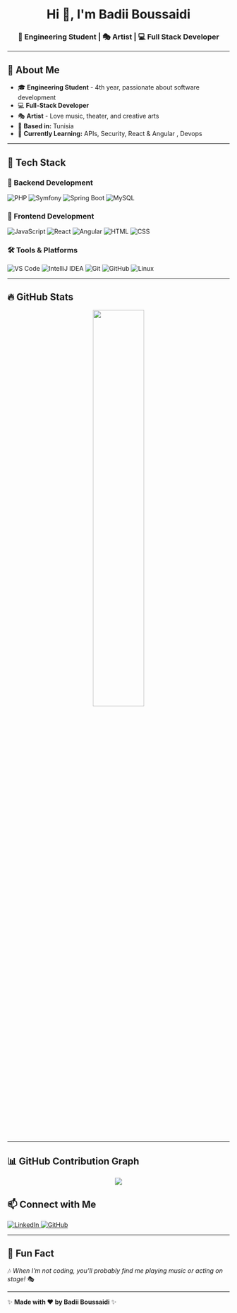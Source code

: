 <h1 align="center">Hi 👋, I'm Badii Boussaidi</h1>
<h3 align="center">🚀 Engineering Student | 🎭 Artist | 💻 Full Stack Developer </h3>




---

## 🚀 About Me

- 🎓 **Engineering Student** - 4th year, passionate about software development  
- 💻 **Full-Stack Developer** 
- 🎭 **Artist** - Love music, theater, and creative arts  
- 📍 **Based in:**  Tunisia  
- 🎯 **Currently Learning:**  APIs, Security, React & Angular , Devops

---

## 🌟 Tech Stack

### **🚀 Backend Development**
![PHP](https://img.shields.io/badge/PHP-777BB4?style=for-the-badge&logo=php&logoColor=white)
![Symfony](https://img.shields.io/badge/Symfony-000000?style=for-the-badge&logo=symfony&logoColor=white)
![Spring Boot](https://img.shields.io/badge/Spring%20Boot-6DB33F?style=for-the-badge&logo=spring-boot&logoColor=white)
![MySQL](https://img.shields.io/badge/MySQL-4479A1?style=for-the-badge&logo=mysql&logoColor=white)

### **🎨 Frontend Development**
![JavaScript](https://img.shields.io/badge/JavaScript-F7DF1E?style=for-the-badge&logo=javascript&logoColor=black)
![React](https://img.shields.io/badge/React-61DAFB?style=for-the-badge&logo=react&logoColor=black)
![Angular](https://img.shields.io/badge/Angular-DD0031?style=for-the-badge&logo=angular&logoColor=white)
![HTML](https://img.shields.io/badge/HTML-E34F26?style=for-the-badge&logo=html5&logoColor=white)
![CSS](https://img.shields.io/badge/CSS-1572B6?style=for-the-badge&logo=css3&logoColor=white)

### **🛠️ Tools & Platforms**
![VS Code](https://img.shields.io/badge/VS_Code-0078D4?style=for-the-badge&logo=visual-studio-code&logoColor=white)
![IntelliJ IDEA](https://img.shields.io/badge/IntelliJ%20IDEA-000000?style=for-the-badge&logo=intellij-idea&logoColor=white)
![Git](https://img.shields.io/badge/Git-F05032?style=for-the-badge&logo=git&logoColor=white)
![GitHub](https://img.shields.io/badge/GitHub-181717?style=for-the-badge&logo=github&logoColor=white)
![Linux](https://img.shields.io/badge/Linux-FCC624?style=for-the-badge&logo=linux&logoColor=black)

---

## 🔥 GitHub Stats  

<p align="center">
  <img src="https://github-readme-stats.vercel.app/api?username=BoussaidiBadii&show_icons=true&theme=dark&hide_border=true" width="48%" />
</p>

---
## 📊 GitHub Contribution Graph  

<p align="center">
  <img src="https://github-readme-activity-graph.vercel.app/graph?username=BoussaidiBadii&theme=github-dark&hide_border=true" />
</p>


## 📫 Connect with Me  
<p align="left">
  <a href="[https://www.linkedin.com/in/badii-boussaidi](https://www.linkedin.com/in/badii-boussaidi-030744208/)" target="_blank">
    <img src="https://img.shields.io/badge/LinkedIn-0A66C2?style=for-the-badge&logo=linkedin&logoColor=white" alt="LinkedIn">
  </a>

  <a href="https://github.com/BoussaidiBadii">
    <img src="https://img.shields.io/badge/GitHub-181717?style=for-the-badge&logo=github&logoColor=white" alt="GitHub">
  </a>
</p>

---

## 🎵 Fun Fact  
🎶 *When I’m not coding, you’ll probably find me playing music or acting on stage!* 🎭  

---

✨ **Made with ❤️ by Badii Boussaidi** ✨
